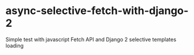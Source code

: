 # async-selective-fetch-with-django-2
Simple test with javascript Fetch API and Django 2 selective templates loading
